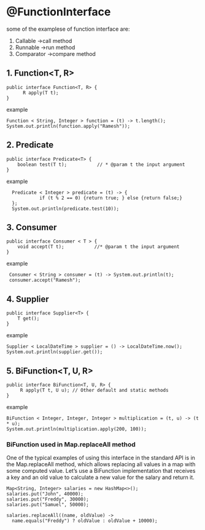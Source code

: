 # @FunctionInterface
some of the examplese of function interface are:
1. Callable ->call method
2. Runnable ->run method
3. Comparator ->compare method

## 1. Function<T, R>
```
public interface Function<T, R> {
      R apply(T t);
}
```
example
```
Function < String, Integer > function = (t) -> t.length();
System.out.println(function.apply("Ramesh"));
```


## 2. Predicate<T>
```
public interface Predicate<T> {
    boolean test(T t);           // * @param t the input argument
}
```
example
```
  Predicate < Integer > predicate = (t) -> {
            if (t % 2 == 0) {return true; } else {return false;}
  };
  System.out.println(predicate.test(10));
```



## 3. Consumer <T>
```
public interface Consumer < T > {
    void accept(T t);           //* @param t the input argument
}
```
example
```
 Consumer < String > consumer = (t) -> System.out.println(t);
 consumer.accept("Ramesh");
```


## 4. Supplier<T>
```
public interface Supplier<T> {
    T get();
}
```
example
```
Supplier < LocalDateTime > supplier = () -> LocalDateTime.now();
System.out.println(supplier.get());
```



## 5. BiFunction<T, U, R>
```
public interface BiFunction<T, U, R> {
     R apply(T t, U u); // Other default and static methods
}
```
example
```
BiFunction < Integer, Integer, Integer > multiplication = (t, u) -> (t * u);
System.out.println(multiplication.apply(200, 100));
```

### BiFunction used in Map.replaceAll method
One of the typical examples of using this interface in the standard API is in the Map.replaceAll method, which allows replacing all values in a map with some computed value.
Let’s use a BiFunction implementation that receives a key and an old value to calculate a new value for the salary and return it.
```
Map<String, Integer> salaries = new HashMap<>();
salaries.put("John", 40000);
salaries.put("Freddy", 30000);
salaries.put("Samuel", 50000);

salaries.replaceAll((name, oldValue) -> 
  name.equals("Freddy") ? oldValue : oldValue + 10000);
```
